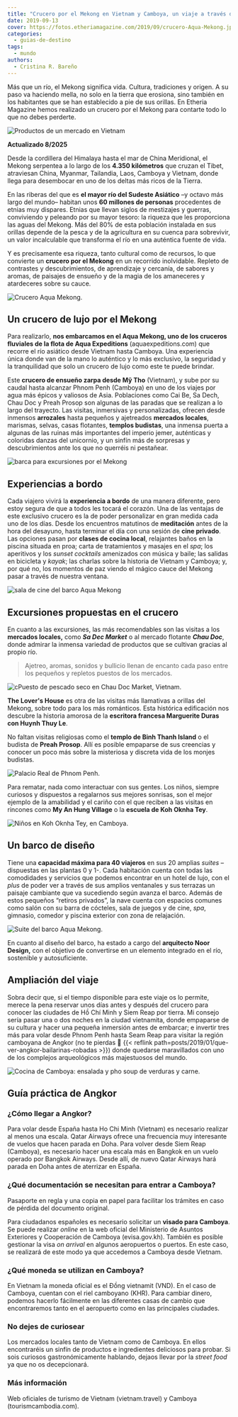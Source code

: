 ```yaml
---
title: "Crucero por el Mekong en Vietnam y Camboya, un viaje a través del río de la vida"
date: 2019-09-13
cover: https://fotos.etheriamagazine.com/2019/09/crucero-Aqua-Mekong.jpg
categories: 
  - guias-de-destino
tags: 
  - mundo
authors: 
  - Cristina R. Bareño
---
```


Más que un río, el Mekong significa vida. Cultura, tradiciones y origen. A su paso va 
haciendo mella, no solo en la tierra que erosiona, sino también en los habitantes que se 
han establecido a pie de sus orillas. En Etheria Magazine hemos realizado un crucero por 
el Mekong para contarte todo lo que no debes perderte. 

![Productos de un mercado en Vietnam](https://fotos.etheriamagazine.com/2019/09/mercados-crucero-mekong.jpg "Visita al mercado de Sa Dec, en Vietnam, durante el crucero por el Mekong. ©Cristina R. Bareño")

**Actualizado 8/2025** 

Desde la cordillera del Himalaya hasta el mar de China Meridional, el Mekong serpentea a 
lo largo de los **4.350 kilómetros** que cruzan el Tibet, atraviesan China, Myanmar, 
Tailandia, Laos, Camboya y Vietnam, donde llega para desembocar en uno de los deltas más 
ricos de la Tierra. 

En las riberas del que es **el mayor río del Sudeste Asiático** –y octavo más largo del 
mundo– habitan unos **60 millones de personas** procedentes de etnias muy dispares. 
Etnias que llevan siglos de mestizajes y guerras, conviviendo y peleando por su mayor 
tesoro: la riqueza que les proporciona las aguas del Mekong. Más del 80% de esta 
población instalada en sus orillas depende de la pesca y de la agricultura en su cuenca 
para sobrevivir, un valor incalculable que transforma el río en una auténtica fuente de 
vida. 

Y es precisamente esa riqueza, tanto cultural como de recursos, lo que convierte un 
**crucero por el Mekong** en un recorrido inolvidable. Repleto de contrastes y 
descubrimientos, de aprendizaje y cercanía, de sabores y aromas, de paisajes de ensueño 
y de la magia de los amaneceres y atardeceres sobre su cauce. 

![Crucero Aqua Mekong.](https://fotos.etheriamagazine.com/2019/09/crucero-Aqua-Mekong.jpg "Crucero Aqua Mekong.© Crucero Aqua Mekong.")

## Un crucero de lujo por el Mekong

Para realizarlo, **nos embarcamos en el Aqua Mekong, uno de los cruceros fluviales de la 
flota de Aqua Expeditions** (aquaexpeditions.com) que recorre el río asiático desde 
Vietnam hasta Camboya. Una experiencia única donde van de la mano lo auténtico y lo más 
exclusivo, la seguridad y la tranquilidad que solo un crucero de lujo como este te puede 
brindar. 

Este **crucero de ensueño zarpa desde Mỹ Tho** (Vietnam), y sube por su caudal hasta 
alcanzar Phnom Penh (Camboya) en uno de los viajes por agua más épicos y valiosos de 
Asia. Poblaciones como Cai Be, Sa Dech, Chau Doc y Preah Prosop son algunas de las 
paradas que se realizan a lo largo del trayecto. Las visitas, inmersivas y 
personalizadas, ofrecen desde inmensos **arrozales** hasta pequeños y ajetreados 
**mercados locales**, marismas, selvas, casas flotantes, **templos budistas**, una 
inmensa puerta a algunas de las ruinas más importantes del imperio jemer, auténticas y 
coloridas danzas del unicornio, y un sinfín más de sorpresas y descubrimientos ante los 
que no querréis ni pestañear. 

![barca para excursiones por el Mekong](https://fotos.etheriamagazine.com/2019/09/crucero-Aqua-Mekong-Tender.jpg "Con esta embarcación se baja a tierra desde el © Aqua Mekong.")

## Experiencias a bordo

Cada viajero vivirá la **experiencia a bordo** de una manera diferente, pero estoy 
segura de que a todos les tocará el corazón. Una de las ventajas de este exclusivo 
crucero es la de poder personalizar en gran medida cada uno de los días. Desde los 
encuentros matutinos de **meditación** antes de la hora del desayuno, hasta terminar el 
día con una sesión de **cine privado**. Las opciones pasan por **clases de cocina 
local**, relajantes baños en la piscina situada en proa; carta de tratamientos y masajes 
en el _spa_; los aperitivos y los _sunset cocktails_ amenizados con música y baile; las 
salidas en bicicleta y _kayak_; las charlas sobre la historia de Vietnam y Camboya; y, 
por qué no, los momentos de paz viendo el mágico cauce del Mekong pasar a través de 
nuestra ventana. 

![sala de cine del barco Aqua Mekong](https://fotos.etheriamagazine.com/2019/09/Aqua-Mekong-cine.jpg "Cine a bordo del © Aqua Mekong.")

## Excursiones propuestas en el crucero

En cuanto a las excursiones, las más recomendables son las visitas a los **mercados 
locales,** como **_Sa Dec Market_** o al mercado flotante **_Chau Doc_**, donde admirar 
la inmensa variedad de productos que se cultivan gracias al propio río. 

> Ajetreo, aromas, sonidos y bullicio llenan de encanto cada paso entre los pequeños y 
> repletos puestos de los mercados. 

![cPuesto de pescado seco en Chau Doc Market, Vietnam.](https://fotos.etheriamagazine.com/2019/09/mercado-crucero-mekong.jpg "Puesto de pescado seco en Chau Doc Market, Vietnam. ©CRB")

**The Lover's House** es otra de las visitas más llamativas a orillas del Mekong, sobre 
todo para los más románticos. Esta histórica edificación nos descubre la historia 
amorosa de la **escritora francesa Marguerite Duras con Huynh Thuy Le**. 

No faltan visitas religiosas como el **templo de Binh Thanh Island** o el budista de 
**Preah Prosop**. Allí es posible empaparse de sus creencias y conocer un poco más sobre 
la misteriosa y discreta vida de los monjes budistas. 

![Palacio Real de Phnom Penh.](https://fotos.etheriamagazine.com/2019/09/templo-crucero-mekong.jpg "Palacio Real de Phnom Penh. ©CRB")

Para rematar, nada como interactuar con sus gentes. Los niños, siempre curiosos y 
dispuestos a regalarnos sus mejores sonrisas, son el mejor ejemplo de la amabilidad y el 
cariño con el que reciben a las visitas en rincones como **My An Hung Village** o la 
**escuela de Koh Oknha Tey**. 

![Niños en Koh Oknha Tey, en Camboya.](https://fotos.etheriamagazine.com/2019/09/excursiones-crucero-lujo-mekong.jpg "Escala en Koh Oknha Tey, en Camboya. ©CRB")

## Un barco de diseño

Tiene una **capacidad máxima para 40 viajeros** en sus 20 amplias _suites_ –dispuestas 
en las plantas 0 y 1-. Cada habitación cuenta con todas las comodidades y servicios que 
podemos encontrar en un hotel de lujo, con el _plus_ de poder ver a través de sus 
amplios ventanales y sus terrazas un paisaje cambiante que va sucediendo según avanza el 
barco. Además de estos pequeños “retiros privados”, la nave cuenta con espacios comunes 
como salón con su barra de cócteles, sala de juegos y de cine, _spa_, gimnasio, comedor 
y piscina exterior con zona de relajación. 

![Suite del barco Aqua Mekong.](https://fotos.etheriamagazine.com/2019/09/crucero-suite-Aqua-Mekong.jpg "Suite del © Aqua Mekong.")

En cuanto al diseño del barco, ha estado a cargo del **arquitecto Noor Design,** con el 
objetivo de convertirse en un elemento integrado en el río, sostenible y autosuficiente. 

## Ampliación del viaje

Sobra decir que, si el tiempo disponible para este viaje os lo permite, merece la pena 
reservar unos días antes y después del crucero para conocer las ciudades de Hồ Chí Minh 
y Siem Reap por tierra. Mi consejo sería pasar una o dos noches en la ciudad vietnamita, 
donde empaparse de su cultura y hacer una pequeña inmersión antes de embarcar; e 
invertir tres más para volar desde Phnom Penh hasta Seam Reap para visitar la región 
camboyana de Angkor (no te pierdas 📍 {{< reflink 
path=posts/2019/01/que-ver-angkor-bailarinas-robadas >}}) donde quedarse maravillados 
con uno de los complejos arqueológicos más majestuosos del mundo. 

![Cocina de Camboya: ensalada y pho soup de verduras y carne.](https://fotos.etheriamagazine.com/2019/09/cocina-comida-crucero-mekong.jpg "Cocina local a bordo: ensalada y pho soup de verduras y carne. ©CRB")

## Guía práctica de Angkor

### ¿Cómo llegar a Angkor?

Para volar desde España hasta Ho Chi Minh (Vietnam) es necesario realizar al menos una 
escala. Qatar Airways ofrece una frecuencia muy interesante de vuelos que hacen parada 
en Doha. Para volver desde Siem Reap (Camboya), es necesario hacer una escala más en 
Bangkok en un vuelo operado por Bangkok Airways. Desde allí, de nuevo Qatar Airways hará 
parada en Doha antes de aterrizar en España. 

### ¿Qué documentación se necesitan para entrar a Camboya?

Pasaporte en regla y una copia en papel para facilitar los trámites en caso de pérdida 
del documento original. 

Para ciudadanos españoles es necesario solicitar un **visado para Camboya**. Se puede 
realizar _online_ en la web oficial del Ministerio de Asuntos Exteriores y Cooperación 
de Camboya (evisa.gov.kh). También es posible gestionar la visa _on arrival_ en algunos 
aeropuertos o puertos. En este caso, se realizará de este modo ya que accedemos a 
Camboya desde Vietnam. 

### ¿Qué moneda se utilizan en Camboya?

En Vietnam la moneda oficial es el Đồng vietnamit (VND). En el caso de Camboya, cuentan 
con el riel camboyano (KHR). Para cambiar dinero, podemos hacerlo fácilmente en las 
diferentes casas de cambio que encontraremos tanto en el aeropuerto como en las 
principales ciudades. 

### No dejes de curiosear

Los mercados locales tanto de Vietnam como de Camboya. En ellos encontraréis un sinfín 
de productos e ingredientes deliciosos para probar. Si sois curiosos gastronómicamente 
hablando, dejaos llevar por la _street food_ ya que no os decepcionará. 

### Más información

Web oficiales de turismo de Vietnam (vietnam.travel) y Camboya (tourismcambodia.com).
